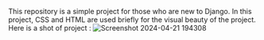 This repository is a simple project for those who are new to Django. In this project, CSS and HTML are used briefly for the visual beauty of the project.
Here is a shot of project :
![Screenshot 2024-04-21 194308](https://github.com/mehrnaz-jiryaie/Password-Generator/assets/160396302/4f04c382-437d-469a-98fb-c10d3b8426b3)

